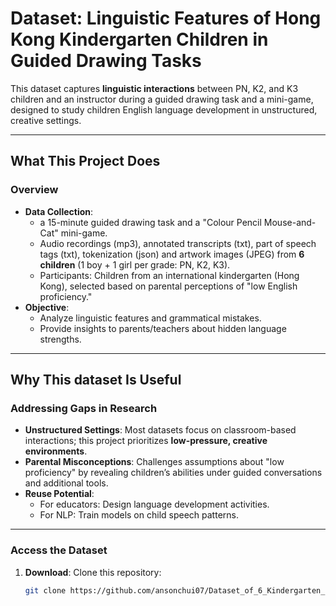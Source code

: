 # Dataset: Linguistic Features of Hong Kong Kindergarten Children in Guided Drawing Tasks

This dataset captures **linguistic interactions** between PN, K2, and K3 children and an instructor during a guided drawing task and a mini-game, designed to study children English language development in unstructured, creative settings. 

---

##  What This Project Does

### Overview
- **Data Collection**: 
  - a 15-minute guided drawing task and a "Colour Pencil Mouse-and-Cat" mini-game.
  - Audio recordings (mp3), annotated transcripts (txt), part of speech tags (txt), tokenization (json) and artwork images (JPEG) from **6 children** (1 boy + 1 girl per grade: PN, K2, K3).
  - Participants: Children from an international kindergarten (Hong Kong), selected based on parental perceptions of "low English proficiency."
- **Objective**: 
  - Analyze linguistic features and grammatical mistakes.
  - Provide insights to parents/teachers about hidden language strengths.

---

## Why This dataset Is Useful

### Addressing Gaps in Research
- **Unstructured Settings**: Most datasets focus on classroom-based interactions; this project prioritizes **low-pressure, creative environments**.
- **Parental Misconceptions**: Challenges assumptions about "low proficiency" by revealing children’s abilities under guided conversations and additional tools.
- **Reuse Potential**: 
  - For educators: Design language development activities.
  - For NLP: Train models on child speech patterns.

---

### Access the Dataset
1. **Download**: Clone this repository:
   ```bash
   git clone https://github.com/ansonchui07/Dataset_of_6_Kindergarten_Students.git
